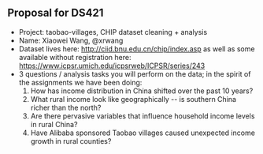 ## Proposal for DS421

- Project: taobao-villages, CHIP dataset cleaning + analysis
- Name: Xiaowei Wang, @xrwang
- Dataset lives here: http://ciid.bnu.edu.cn/chip/index.asp as well as some available without registration here: https://www.icpsr.umich.edu/icpsrweb/ICPSR/series/243
- 3 questions / analysis tasks you will perform on the data; in the spirit of the assignments we have been doing:
  1. How has income distribution in China shifted over the past 10 years?
  2. What rural income look like geographically -- is southern China richer than the north?
  3. Are there pervasive variables that influence household income levels in rural China?
  4. Have Alibaba sponsored Taobao villages caused unexpected income growth in rural counties?
